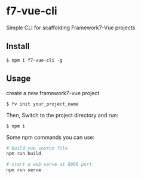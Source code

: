 # f7-vue-cli
Simple CLI for scaffolding Framework7-Vue projects

## Install

```
$ npm i f7-vue-cli -g
```

## Usage
create a new framework7-vue project

```
$ fv init your_project_name
```

Then, Switch to the project directory and run:

```
$ npm i
```

Some npm commands you can use:

```bash
# build vue source file
npm run build

# start a web serve at 8080 port
npm run serve
```

